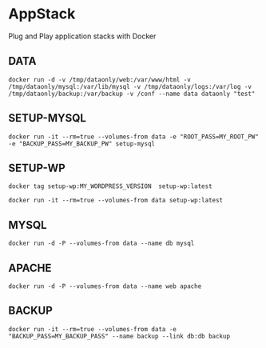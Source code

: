 AppStack
========

Plug and Play application stacks with Docker

DATA
----

`docker run -d -v /tmp/dataonly/web:/var/www/html -v /tmp/dataonly/mysql:/var/lib/mysql -v /tmp/dataonly/logs:/var/log -v /tmp/dataonly/backup:/var/backup -v /conf --name data dataonly "test"`

SETUP-MYSQL
-----------

`docker run -it --rm=true --volumes-from data -e "ROOT_PASS=MY_ROOT_PW" -e "BACKUP_PASS=MY_BACKUP_PW" setup-mysql`

SETUP-WP
--------

`docker tag setup-wp:MY_WORDPRESS_VERSION  setup-wp:latest`

`docker run -it --rm=true --volumes-from data setup-wp:latest`

MYSQL
-----

`docker run -d -P --volumes-from data --name db mysql`

APACHE
------

`docker run -d -P --volumes-from data --name web apache`

BACKUP
------

`docker run -it --rm=true --volumes-from data -e "BACKUP_PASS=MY_BACKUP_PASS" --name backup --link db:db backup`
